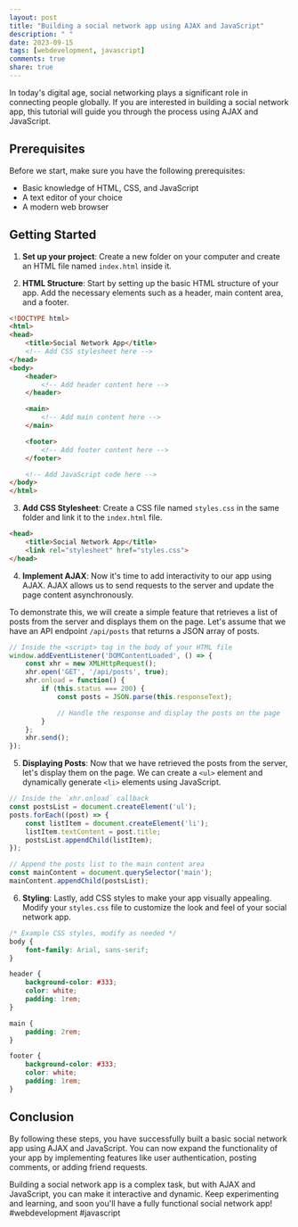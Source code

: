 ```yaml
---
layout: post
title: "Building a social network app using AJAX and JavaScript"
description: " "
date: 2023-09-15
tags: [webdevelopment, javascript]
comments: true
share: true
---
```


In today's digital age, social networking plays a significant role in connecting people globally. If you are interested in building a social network app, this tutorial will guide you through the process using AJAX and JavaScript.

## Prerequisites

Before we start, make sure you have the following prerequisites:

- Basic knowledge of HTML, CSS, and JavaScript
- A text editor of your choice
- A modern web browser

## Getting Started

1. **Set up your project**: Create a new folder on your computer and create an HTML file named `index.html` inside it.

2. **HTML Structure**: Start by setting up the basic HTML structure of your app. Add the necessary elements such as a header, main content area, and a footer.

```html
<!DOCTYPE html>
<html>
<head>
    <title>Social Network App</title>
    <!-- Add CSS stylesheet here -->
</head>
<body>
    <header>
        <!-- Add header content here -->
    </header>

    <main>
        <!-- Add main content here -->
    </main>

    <footer>
        <!-- Add footer content here -->
    </footer>

    <!-- Add JavaScript code here -->
</body>
</html>
```
3. **Add CSS Stylesheet**: Create a CSS file named `styles.css` in the same folder and link it to the `index.html` file.

```html
<head>
    <title>Social Network App</title>
    <link rel="stylesheet" href="styles.css">
</head>
```

4. **Implement AJAX**: Now it's time to add interactivity to our app using AJAX. AJAX allows us to send requests to the server and update the page content asynchronously.

To demonstrate this, we will create a simple feature that retrieves a list of posts from the server and displays them on the page. Let's assume that we have an API endpoint `/api/posts` that returns a JSON array of posts.

```javascript
// Inside the <script> tag in the body of your HTML file
window.addEventListener('DOMContentLoaded', () => {
    const xhr = new XMLHttpRequest();
    xhr.open('GET', '/api/posts', true);
    xhr.onload = function() {
        if (this.status === 200) {
            const posts = JSON.parse(this.responseText);

            // Handle the response and display the posts on the page
        }
    };
    xhr.send();
});
```

5. **Displaying Posts**: Now that we have retrieved the posts from the server, let's display them on the page. We can create a `<ul>` element and dynamically generate `<li>` elements using JavaScript.

```javascript
// Inside the `xhr.onload` callback
const postsList = document.createElement('ul');
posts.forEach((post) => {
    const listItem = document.createElement('li');
    listItem.textContent = post.title;
    postsList.appendChild(listItem);
});

// Append the posts list to the main content area
const mainContent = document.querySelector('main');
mainContent.appendChild(postsList);
```

6. **Styling**: Lastly, add CSS styles to make your app visually appealing. Modify your `styles.css` file to customize the look and feel of your social network app.

```css
/* Example CSS styles, modify as needed */
body {
    font-family: Arial, sans-serif;
}

header {
    background-color: #333;
    color: white;
    padding: 1rem;
}

main {
    padding: 2rem;
}

footer {
    background-color: #333;
    color: white;
    padding: 1rem;
}
```

## Conclusion

By following these steps, you have successfully built a basic social network app using AJAX and JavaScript. You can now expand the functionality of your app by implementing features like user authentication, posting comments, or adding friend requests.

Building a social network app is a complex task, but with AJAX and JavaScript, you can make it interactive and dynamic. Keep experimenting and learning, and soon you'll have a fully functional social network app! #webdevelopment #javascript